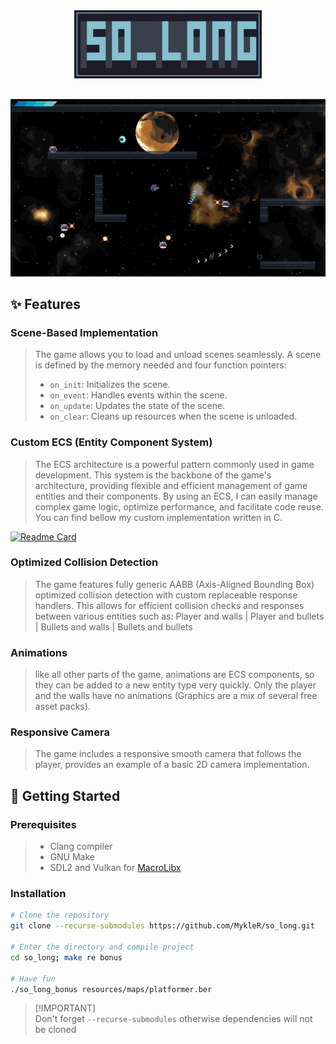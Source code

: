 <div align="center">

<img src="https://github.com/MykleR/so_long/blob/main/so_long.png" width="300" />

##

<img src="https://github.com/MykleR/so_long/blob/main/resources/Screenshot%20from%202025-04-04%2018-13-12.png" width="800" />

</div>

## ✨ Features

### Scene-Based Implementation
> The game allows you to load and unload scenes seamlessly. A scene is defined by the memory needed and four function pointers:
> - `on_init`: Initializes the scene.
> - `on_event`: Handles events within the scene.
> - `on_update`: Updates the state of the scene.
> - `on_clear`: Cleans up resources when the scene is unloaded.

### Custom ECS (Entity Component System)

> The ECS architecture is a powerful pattern commonly used in game development. This system is the backbone of the game's architecture, providing flexible and efficient management of game entities and their components. By using an ECS, I can easily manage complex game logic, optimize performance, and facilitate code reuse. You can find bellow my custom implementation written in C.

[![Readme Card](https://github-readme-stats.vercel.app/api/pin/?username=MykleR&repo=42-ecs&theme=dark&bg_color=30,090a0c,303b51\&title_color=fff\&text_color=fff)](https://github.com/MykleR/42-ecs)

### Optimized Collision Detection
> The game features fully generic AABB (Axis-Aligned Bounding Box) optimized collision detection with custom replaceable response handlers. This allows for efficient collision checks and responses between various entities such as: Player and walls | Player and bullets | Bullets and walls | Bullets and bullets

### Animations
> like all other parts of the game, animations are ECS components, so they can be added to a new entity type very quickly. Only the player and the walls have no animations (Graphics are a mix of several free asset packs).

### Responsive Camera
> The game includes a responsive smooth camera that follows the player, provides an example of a basic 2D camera implementation.

## 🚀 Getting Started

### Prerequisites

> - Clang compiler
> - GNU Make
> - SDL2 and Vulkan for [MacroLibx](https://github.com/seekrs/MacroLibX)

### Installation

```sh
# Clone the repository
git clone --recurse-submodules https://github.com/MykleR/so_long.git

# Enter the directory and compile project
cd so_long; make re bonus

# Have fun
./so_long_bonus resources/maps/platformer.ber
```
> [!IMPORTANT]\
> Don't forget `--recurse-submodules` otherwise dependencies will not be cloned
